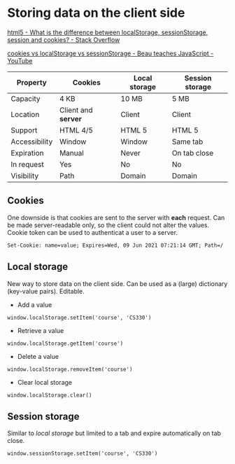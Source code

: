# Storing data on the client side

[html5 - What is the difference between localStorage, sessionStorage, session and cookies? - Stack Overflow](https://stackoverflow.com/questions/19867599/what-is-the-difference-between-localstorage-sessionstorage-session-and-cookies)

[cookies vs localStorage vs sessionStorage - Beau teaches JavaScript - YouTube](https://www.youtube.com/watch?v=AwicscsvGLg)

Property | Cookies | Local storage | Session storage
---------|---------|---------------|----------------
Capacity | 4 KB | 10 MB | 5 MB
Location | Client and **server** | Client | Client
Support  | HTML 4/5 | HTML 5 | HTML 5
Accessibility | Window | Window | Same tab
Expiration | Manual | Never | On tab close
In request | Yes | No | No
Visibility | Path | Domain | Domain

## Cookies

One downside is that cookies are sent to the server with **each** request. Can be made server-readable only, so the client could not alter the values. Cookie token can be used to authenticat a user to a server.

```
Set-Cookie: name=value; Expires=Wed, 09 Jun 2021 07:21:14 GMT; Path=/
```

## Local storage

New way to store data on the client side. Can be used as a (large) dictionary (key-value pairs). Editable.

* Add a value

```
window.localStorage.setItem('course', 'CS330')
```

* Retrieve a value

```
window.localStorage.getItem('course')
```

* Delete a value

```
window.localStorage.removeItem('course')
```

* Clear local storage

```
window.localStorage.clear()
```

## Session storage

Similar to *local storage* but limited to a tab and expire automatically on tab close.

```
window.sessionStorage.setItem('course', 'CS330')
```
